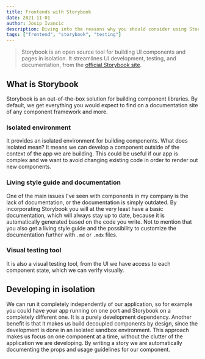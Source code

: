 ```yaml
---
title: Frontends with Storybook
date: 2021-11-01
author: Josip Ivancic
description: Diving into the reasons why you should consider using Storybook for your next frontend project.
tags: ["frontend", "storybook", "testing"]
---
```


<script setup>
import PostMeta from '@/components/PostMeta.vue'
</script>

<PostMeta />

> Storybook is an open source tool for building UI components and pages in isolation. It streamlines UI development, testing, and documentation, from the [official Storybook site](https://storybook.js.org/).

## What is Storybook

Storybook is an out-of-the-box solution for building component libraries. By default, we get everything you would expect to find on a documentation site of any component framework and more.

### Isolated environment

It provides an isolated environment for building components. What does isolated mean? It means we can develop a component outside of the context of the app we are building. This could be useful if our app is complex and we want to avoid changing existing code in order to render out new components.

### Living style guide and documentation

One of the main issues I've seen with components in my company is the lack of documentation, or the documentation is simply outdated. By incorporating Storybook you will at the very least have a basic documentation, which will always stay up to date, because it is automatically generated based on the code you write. Not to mention that you also get a living style guide and the possibility to customize the documentation further with `.md` or `.mdx` files.

### Visual testing tool

It is also a visual testing tool, from the UI we have access to each component state, which we can verify visually.

## Developing in isolation

We can run it completely independently of our application, so for example you could have your app running on one port and Storybook on a completely different one.
It is a purely development dependency.
Another benefit is that it makes us build decoupled components by design, since the development is done in an isolated sandbox environment.
This approach makes us focus on one component at a time, without the clutter of the application we are developing.
By writing a story we are automatically documenting the props and usage guidelines for our component.

##
